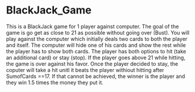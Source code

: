 # BlackJack_Game
This is a BlackJack game for 1 player against computer. The goal of the game is go get as close to 21 as possible without going over (Bust). You will play against the computer which initially deals two cards to both the player and itself. The computer will hide one of his cards and show the rest while the player has to show both cards. The player has both options to hit (take an additional card) or stay (stop). If the player goes above 21 while hitting, the game is over against his favor. Once the player decided to stay, the coputer will take a hit unitl it beats the player withiout hitting after SumofCards ==17. If that cannot be achieved, the winner is the player and they win 1.5 times the money they put it. 
